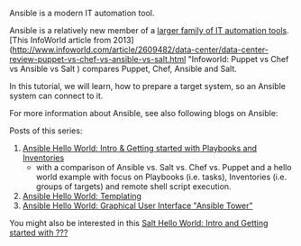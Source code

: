 Ansible is a modern IT automation tool. 

Ansible is a relatively new member of a [larger family of IT automation tools](https://en.wikipedia.org/wiki/Comparison_of_open-source_configuration_management_software "Wikipedia: Config Management"). [This InfoWorld article from 2013](http://www.infoworld.com/article/2609482/data-center/data-center-review-puppet-vs-chef-vs-ansible-vs-salt.html "Infoworld: Puppet vs Chef vs Ansible vs Salt ) compares Puppet, Chef, Ansible and Salt.

In this tutorial, we will learn, how to prepare a target system, so an Ansible system can connect to it.

For more information about Ansible, see also following blogs on Ansible:

Posts of this series:

  1. [Ansible Hello World: Intro & Getting started with Playbooks and Inventories](https://oliverveits.wordpress.com/2015/11/09/it-automation-a-hello-world-example-using-ansible-on-docker/ "Ansible Hello World part 1")
      - with a comparison of Ansible vs. Salt vs. Chef vs. Puppet and a hello world example with focus on Playbooks (i.e. tasks), Inventories (i.e. groups of targets) and remote shell script execution.
  2. [Ansible Hello World: Templating](https://oliverveits.wordpress.com/2015/11/20/it-automation-part-ii-ansible-hello-world-for-templating/ "Ansible Hello World part 2")
  3. [Ansible Hello World: Graphical User Interface "Ansible Tower"](https://oliverveits.wordpress.com/2016/06/14/it-automation-part-iv-ansible-tower-hello-world-example/) 
  
You might also be interested in this [Salt Hello World: Intro and Getting started with ???](https://oliverveits.wordpress.com/2015/12/04/it-automation-part-iii-saltstack-hello-world-example/ "Salt Hello World")